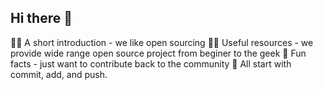 ## Hi there 👋
🙋‍♀️ A short introduction - we like open sourcing
👩‍💻 Useful resources - we provide wide range open source project from beginer to the geek
🍿 Fun facts - just want to contribute back to the community
🧙 All start with commit, add, and push.
<!--

**Here are some ideas to get you started:**

🙋‍♀️ A short introduction - what is your organization all about?
🌈 Contribution guidelines - how can the community get involved?
👩‍💻 Useful resources - where can the community find your docs? Is there anything else the community should know?
🍿 Fun facts - what does your team eat for breakfast?
🧙 Remember, you can do mighty things with the power of [Markdown](https://docs.github.com/github/writing-on-github/getting-started-with-writing-and-formatting-on-github/basic-writing-and-formatting-syntax)
-->
